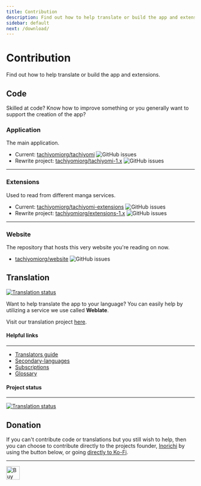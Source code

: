 ```yaml
---
title: Contribution
description: Find out how to help translate or build the app and extensions.
sidebar: default
next: /download/
---
```


# Contribution
Find out how to help translate or build the app and extensions.

## Code
Skilled at code? Know how to improve something or you generally want to support the creation of the app?

### Application
The main application.
- Current: [tachiyomiorg/tachiyomi](https://github.com/tachiyomiorg/tachiyomi) ![GitHub issues](https://img.shields.io/github/issues/tachiyomiorg/tachiyomi?style=social)
- Rewrite project: [tachiyomiorg/tachiyomi-1.x](https://github.com/tachiyomiorg/tachiyomi-1.x) ![GitHub issues](https://img.shields.io/github/issues/tachiyomiorg/tachiyomi-1.x?style=social)
***
### Extensions
Used to read from different manga services.
- Current: [tachiyomiorg/tachiyomi-extensions](https://github.com/tachiyomiorg/tachiyomi-extensions) ![GitHub issues](https://img.shields.io/github/issues/tachiyomiorg/tachiyomi-extensions?style=social)
- Rewrite project: [tachiyomiorg/extensions-1.x](https://github.com/tachiyomiorg/extensions-1.x) ![GitHub issues](https://img.shields.io/github/issues/tachiyomiorg/extensions-1.x?style=social)
***
### Website
The repository that hosts this very website you're reading on now.
- [tachiyomiorg/website](https://github.com/tachiyomiorg/website) ![GitHub issues](https://img.shields.io/github/issues/tachiyomiorg/website?style=social)

## Translation
<a href="https://hosted.weblate.org/engage/tachiyomi/?utm_source=widget"><img src="https://hosted.weblate.org/widgets/tachiyomi/-/svg-badge.svg" alt="Translation status"/></a>

Want to help translate the app to your language? You can easily help by utilizing a service we use called **Weblate**.

Visit our translation project [here](https://hosted.weblate.org/projects/tachiyomi/strings/).

#### Helpful links
***
* [Translators guide](https://docs.weblate.org/en/latest/user/translating.html)
* [Secondary-languages](https://docs.weblate.org/en/latest/user/profile.html#secondary-languages)
* [Subscriptions](https://docs.weblate.org/en/latest/user/profile.html#subscriptions)
* [Glossary](https://docs.weblate.org/en/latest/user/translating.html#glossary)

#### Project status
***
<a href="https://hosted.weblate.org/engage/tachiyomi/?utm_source=widget">
	<img src="https://hosted.weblate.org/widgets/tachiyomi/-/horizontal-auto.svg" alt="Translation status" />
</a>

## Donation
If you can't contribute code or translations but you still wish to help, then you can choose to contribute directly to the projects founder, [Inorichi](https://github.com/inorichi/) by using the button below, or going [directly to Ko-Fi](https://ko-fi.com/inorichi).
***
<a href="https://ko-fi.com/inorichi" target="_blank" rel="noopener">
	<img height="36" style="border:0px;height:36px;" src="https://cdn.ko-fi.com/cdn/kofi1.png?v=2" border="0" alt="Buy Me a Coffee at ko-fi.com" />
</a>
